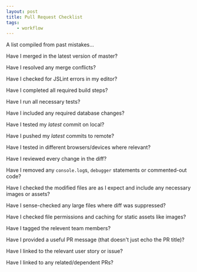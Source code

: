 ```yaml
---
layout: post
title: Pull Request Checklist
tags:
    - workflow
---
```


A list compiled from past mistakes...

Have I merged in the latest version of master?

Have I resolved any merge conflicts?

Have I checked for JSLint errors in my editor?

Have I completed all required build steps?

Have I run all necessary tests?

Have I included any required database changes?

Have I tested my *latest* commit on local?

Have I pushed my *latest* commits to remote?

Have I tested in different browsers/devices where relevant?

Have I reviewed every change in the diff?

Have I removed any `console.log`s, `debugger` statements or commented-out code?

Have I checked the modified files are as I expect and include any necessary images or assets?

Have I sense-checked any large files where diff was suppressed?

Have I checked file permissions and caching for static assets like images?

Have I tagged the relevent team members?

Have I provided a useful PR message (that doesn't just echo the PR title)?

Have I linked to the relevant user story or issue?

Have I linked to any related/dependent PRs?